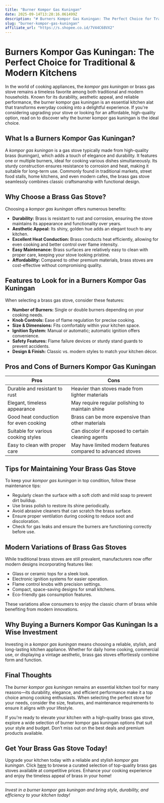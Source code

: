 ```yaml
---
title: "Burner Kompor Gas Kuningan"
date: 2025-09-14T13:28:16.061499Z
description: "# Burners Kompor Gas Kuningan: The Perfect Choice for Traditional & Modern Kitchens..."
slug: "burner-kompor-gas-kuningan"
affiliate_url: "https://s.shopee.co.id/7V44C68VX2"
---
```

# Burners Kompor Gas Kuningan: The Perfect Choice for Traditional & Modern Kitchens

In the world of cooking appliances, the *kompor gas kuningan* or brass gas stove remains a timeless favorite among both traditional and modern households. Known for its durability, aesthetic appeal, and reliable performance, the burner kompor gas kuningan is an essential kitchen alat that transforms everyday cooking into a delightful experience. If you're considering upgrading your stove or looking for an affordable, high-quality option, read on to discover why the burner kompor gas kuningan is the ideal choice.

## What Is a Burners Kompor Gas Kuningan?

A *kompor gas kuningan* is a gas stove typically made from high-quality brass (kuningan), which adds a touch of elegance and durability. It features one or multiple burners, ideal for cooking various dishes simultaneously. Its sturdy construction ensures resistance to corrosion and heat, making it suitable for long-term use. Commonly found in traditional markets, street food stalls, home kitchens, and even modern cafes, the brass gas stove seamlessly combines classic craftsmanship with functional design.

## Why Choose a Brass Gas Stove?

Choosing a *kompor gas kuningan* offers numerous benefits:

- **Durability:** Brass is resistant to rust and corrosion, ensuring the stove maintains its appearance and functionality over years.
- **Aesthetic Appeal:** Its shiny, golden hue adds an elegant touch to any kitchen.
- **Excellent Heat Conduction:** Brass conducts heat efficiently, allowing for even cooking and better control over flame intensity.
- **Easy Maintenance:** Brass surfaces are relatively easy to clean with proper care, keeping your stove looking pristine.
- **Affordability:** Compared to other premium materials, brass stoves are cost-effective without compromising quality.

## Features to Look for in a Burners Kompor Gas Kuningan

When selecting a brass gas stove, consider these features:

- **Number of Burners:** Single or double burners depending on your cooking needs.
- **Knob Controls:** Ease of flame regulation for precise cooking.
- **Size & Dimensions:** Fits comfortably within your kitchen space.
- **Ignition System:** Manual or automatic; automatic ignition offers convenience.
- **Safety Features:** Flame failure devices or sturdy stand guards to prevent accidents.
- **Design & Finish:** Classic vs. modern styles to match your kitchen décor.

## Pros and Cons of Burners Kompor Gas Kuningan

| Pros | Cons |
|---------|---------|
| Durable and resistant to rust | Heavier than stoves made from lighter materials |
| Elegant, timeless appearance | May require regular polishing to maintain shine |
| Good heat conduction for even cooking | Brass can be more expensive than other materials |
| Suitable for various cooking styles | Can discolor if exposed to certain cleaning agents |
| Easy to clean with proper care | May have limited modern features compared to advanced stoves |

## Tips for Maintaining Your Brass Gas Stove

To keep your *kompor gas kuningan* in top condition, follow these maintenance tips:

- Regularly clean the surface with a soft cloth and mild soap to prevent dirt buildup.
- Use brass polish to restore its shine periodically.
- Avoid abrasive cleaners that can scratch the brass surface.
- Ensure proper ventilation during cooking to reduce soot and discoloration.
- Check for gas leaks and ensure the burners are functioning correctly before use.

## Modern Variations of Brass Gas Stoves

While traditional brass stoves are still prevalent, manufacturers now offer modern designs incorporating features like:

- Glass or ceramic tops for a sleek look.
- Electronic ignition systems for easier operation.
- Flame control knobs with precision settings.
- Compact, space-saving designs for small kitchens.
- Eco-friendly gas consumption features.

These variations allow consumers to enjoy the classic charm of brass while benefiting from modern innovations.

## Why Buying a Burners Kompor Gas Kuningan Is a Wise Investment

Investing in a *kompor gas kuningan* means choosing a reliable, stylish, and long-lasting kitchen appliance. Whether for daily home cooking, commercial use, or displaying a vintage aesthetic, brass gas stoves effortlessly combine form and function.

## Final Thoughts

The *burner kompor gas kuningan* remains an essential kitchen tool for many reasons—its durability, elegance, and efficient performance make it a top choice among cooking enthusiasts. When selecting the perfect stove for your needs, consider the size, features, and maintenance requirements to ensure it aligns with your lifestyle.

If you're ready to elevate your kitchen with a high-quality brass gas stove, explore a wide selection of burner kompor gas kuningan options that suit your style and budget. Don’t miss out on the best deals and premium products available.

## Get Your Brass Gas Stove Today!

Upgrade your kitchen today with a reliable and stylish *kompor gas kuningan*. Click [here](https://s.shopee.co.id/7V44C68VX2) to browse a curated selection of top-quality brass gas stoves available at competitive prices. Enhance your cooking experience and enjoy the timeless appeal of brass in your home!

---

*Invest in a burner kompor gas kuningan and bring style, durability, and efficiency to your kitchen today!*